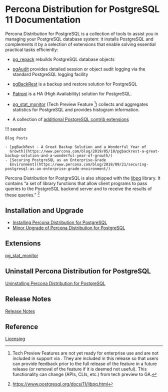 # Percona Distribution for PostgreSQL 11 Documentation

Percona Distribution for PostgreSQL is a collection of tools to assist you in managing your PostgreSQL
database system: it installs PostgreSQL and complements it by a selection of
extensions that enable solving essential practical tasks efficiently:


* [pg_repack](https://github.com/reorg/pg_repack) rebuilds
PostgreSQL database objects


* [pgAudit](https://www.pgaudit.org/) provides detailed session or object
audit logging via the standard PostgreSQL logging facility


* [pgBackRest](https://pgbackrest.org/) is a backup and restore solution for
PostgreSQL


* [Patroni](https://patroni.readthedocs.io/en/latest/) is a HA (High Availability)  solution for PostgreSQL.


* [pg_stat_monitor](https://github.com/percona/pg_stat_monitor) (Tech Preview Feature [^1]) collects and aggregates statistics for PostgreSQL and provides histogram information.


* A collection of [additional PostgreSQL contrib extensions](https://www.postgresql.org/docs/11/contrib.html)

!!! seealso

    Blog Posts

    - [pgBackRest - A Great Backup Solution and a Wonderful Year of
      Growth](https://www.percona.com/blog/2019/05/10/pgbackrest-a-great-backup-solution-and-a-wonderful-year-of-growth/)
    - [Securing PostgreSQL as an Enterprise-Grade
      Environment](https://www.percona.com/blog/2018/09/21/securing-postgresql-as-an-enterprise-grade-environment/)

Percona Distribution for PostgreSQL is also shipped with the [libpq](https://www.postgresql.org/docs/11/libpq.html) library. It contains “a set of
library functions that allow client programs to pass queries to the PostgreSQL
backend server and to receive the results of these queries.” [^2] 

## Installation and Upgrade


* [Installing Percona Distribution for PostgreSQL](installation/installing.md)
* [Minor Upgrade of Percona Distribution for PostgreSQL](installation/minor-upgrade.md)


## Extensions


 [pg_stat_monitor](extensions/pg-stat-monitor.md)


## Uninstall Percona Distribution for PostgreSQL


 [Uninstalling Percona Distribution for PostgreSQL](uninstalling.md)


## Release Notes


 [Release Notes](release-notes.md)


## Reference


 [Licensing](licensing.md)


[^1]: Tech Preview Features are not yet ready for enterprise use and are not included in support via . They are included in this release so that users can provide feedback prior to the full release of the feature in a future release (or removal of the feature if it is deemed not useful). This functionality can change (APIs, CLIs, etc.) from tech preview to GA.
[^2]: https://www.postgresql.org/docs/11/libpq.html

